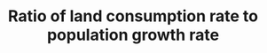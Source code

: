 ﻿---
title: Ratio  of  land  consumption  rate  to  population  growth  rate
permalink: /11-3-1/
sdg_goal: 11
layout: indicator
indicator: 11.3.1
indicator_variable: null
graph: null
graph_type_description: ERS  does  not  have  data
graph_status_notes: unk
variable_description: null
variable_notes: null
un_designated_tier: '2'
un_custodial_agency: 'UN  HABITAT  (Partnering  Agencies:  :UNEP)  '
target_id: '11.3'
has_metadata: false
goal_meta_link: 'http://unstats.un.org/sdgs/files/metadata-compilation/Metadata-Goal-11.pdf'
goal_meta_link_page: 5
indicator_name: Ratio  of  land  consumption  rate  to  population  growth  rate
target: >-
  By  2030,  enhance  inclusive  and  sustainable  urbanization  and  capacity  for  participatory,  integrated  and  sustainable  human  settlement  planning  and  management  in  all  countries.
source_title: null
source_notes: null
published: true  

---